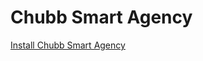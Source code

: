 # Chubb Smart Agency 


[Install Chubb Smart Agency](itms-services:////?action=download-manifest&amp;url=https://gitlab.com/ntoannhan/sa-public/-/raw/master/ExportOptions.plist)